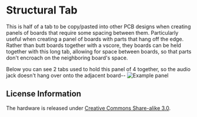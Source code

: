 Structural Tab
==============

This is half of a tab to be copy/pasted into other PCB designs when creating panels of boards that require some spacing between them. Particularly useful when creating a panel of boards with parts that hang off the edge. Rather than butt boards together with a vscore, they boards can be held together with this long tab, allowing for space between boards, so that parts don't encroach on the neighboring board's space.

Below you can see 2 tabs used to hold this panel of 4 together, so the audio jack doesn't hang over onto the adjacent board--
![Example panel](https://lh4.googleusercontent.com/-8XaU9ZvuAGs/UYlUlPDVhLI/AAAAAAAAAwc/oEevR4hyPws/w961-h778-no/Board+Panel.jpg)  


License Information
-------------------

The hardware is released under [Creative Commons Share-alike 3.0](http://creativecommons.org/licenses/by-sa/3.0/). 

